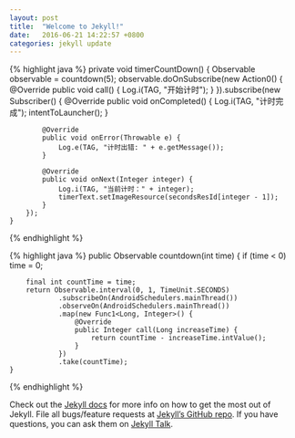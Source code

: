 ```yaml
---
layout: post
title:  "Welcome to Jekyll!"
date:   2016-06-21 14:22:57 +0800
categories: jekyll update
---
```


{% highlight java %}
    private void timerCountDown() {
        Observable<Integer> observable = countdown(5);
        observable.doOnSubscribe(new Action0() {
            @Override
            public void call() {
                Log.i(TAG, "开始计时");
            }
        }).subscribe(new Subscriber<Integer>() {
            @Override
            public void onCompleted() {
                Log.i(TAG, "计时完成");
                intentToLauncher();
            }

            @Override
            public void onError(Throwable e) {
                Log.e(TAG, "计时出错: " + e.getMessage());
            }

            @Override
            public void onNext(Integer integer) {
                Log.i(TAG, "当前计时：" + integer);
                timerText.setImageResource(secondsResId[integer - 1]);
            }
        });
    }
{% endhighlight %}

{% highlight java %}
    public Observable<Integer> countdown(int time) {
        if (time < 0) time = 0;

        final int countTime = time;
        return Observable.interval(0, 1, TimeUnit.SECONDS)
                .subscribeOn(AndroidSchedulers.mainThread())
                .observeOn(AndroidSchedulers.mainThread())
                .map(new Func1<Long, Integer>() {
                    @Override
                    public Integer call(Long increaseTime) {
                        return countTime - increaseTime.intValue();
                    }
                })
                .take(countTime);
    }
{% endhighlight %}

Check out the [Jekyll docs][jekyll-docs] for more info on how to get the most out of Jekyll. File all bugs/feature requests at [Jekyll’s GitHub repo][jekyll-gh]. If you have questions, you can ask them on [Jekyll Talk][jekyll-talk].

[jekyll-docs]: http://jekyllrb.com/docs/home
[jekyll-gh]:   https://github.com/jekyll/jekyll
[jekyll-talk]: https://talk.jekyllrb.com/
